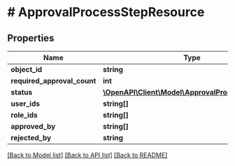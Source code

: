 # # ApprovalProcessStepResource

## Properties

Name | Type | Description | Notes
------------ | ------------- | ------------- | -------------
**object_id** | **string** |  |
**required_approval_count** | **int** |  |
**status** | [**\OpenAPI\Client\Model\ApprovalProcessStepStatus**](ApprovalProcessStepStatus.md) |  |
**user_ids** | **string[]** |  |
**role_ids** | **string[]** |  |
**approved_by** | **string[]** |  |
**rejected_by** | **string** |  | [optional]

[[Back to Model list]](../../README.md#models) [[Back to API list]](../../README.md#endpoints) [[Back to README]](../../README.md)
